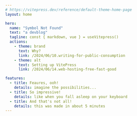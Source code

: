 ```yaml
---
# https://vitepress.dev/reference/default-theme-home-page
layout: home

hero:
  name: "Symbol Not Found"
  text: "a devblog"
  tagline: const { markdown, vue } = useVitepress()
  actions:
    - theme: brand
      text: Why?
      link: /2024/06/10.writing-for-public-consumption
    - theme: alt
      text: Setting up VitePress
      link: /2024/06/14.web-hosting-free-fast-good

features:
  - title: Feaures, ooh!
    details: imagine the possibilities...
  - title: So impressive!
    details: like when you fall asleep on your keyboard
  - title: And that's not all!
    details: this was made in about 5 minutes
---
```


<recent-posts />
